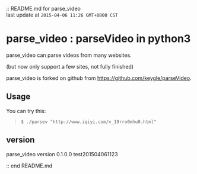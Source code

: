 :: README.md for parse_video <br />
last update at `2015-04-06 11:26 GMT+0800 CST`


# parse_video : parseVideo in python3

parse_video can parse videos from many websites. 

(but now only support a few sites, not fully finished)

parse_video is forked on github from <https://github.com/keygle/parseVideo>. 


## Usage

You can try this: 

> `$ ./parsev "http://www.iqiyi.com/v_19rro0mhu0.html"`


## version

parse_video version 0.1.0.0 test201504061123


:: end README.md


